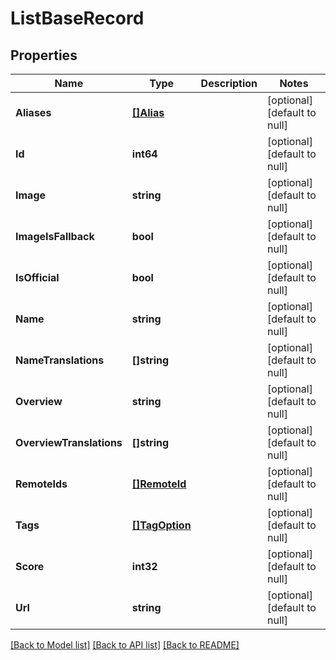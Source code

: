 # ListBaseRecord

## Properties
Name | Type | Description | Notes
------------ | ------------- | ------------- | -------------
**Aliases** | [**[]Alias**](Alias.md) |  | [optional] [default to null]
**Id** | **int64** |  | [optional] [default to null]
**Image** | **string** |  | [optional] [default to null]
**ImageIsFallback** | **bool** |  | [optional] [default to null]
**IsOfficial** | **bool** |  | [optional] [default to null]
**Name** | **string** |  | [optional] [default to null]
**NameTranslations** | **[]string** |  | [optional] [default to null]
**Overview** | **string** |  | [optional] [default to null]
**OverviewTranslations** | **[]string** |  | [optional] [default to null]
**RemoteIds** | [**[]RemoteId**](RemoteID.md) |  | [optional] [default to null]
**Tags** | [**[]TagOption**](TagOption.md) |  | [optional] [default to null]
**Score** | **int32** |  | [optional] [default to null]
**Url** | **string** |  | [optional] [default to null]

[[Back to Model list]](../README.md#documentation-for-models) [[Back to API list]](../README.md#documentation-for-api-endpoints) [[Back to README]](../README.md)

